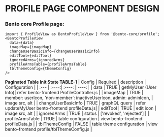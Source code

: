 # PROFILE PAGE COMPONENT DESIGN

### Bento core Profile page:
```
import { ProfileView as BentoProfileView } from '@bento-core/profile';
<BentoProfileView
  data={data}
  imageMap={imageMap}
  changeUserBasicInfo={changeUserBasicInfo}
  editTool={editTool}
  ignoredArms={ignoredArms}
  profileArmsTable={profileArmsTable}
  tblThemeConfig={themeConfig}
/>
```

**Paginated Table Init State TABLE-1**
| Config | Required | description   | Configuration |
| :---        |    :----:|    :----:     |     ----: |
| data | TRUE |  getMyUser (User Info)| refer bento-frontend ProfileController.js |
| imageMap | TRUE | member: userIcon, 'non-member': inactiveUserIcon, admin: adminIcon, | image src, alt |
| changeUserBasicInfo | TRUE |   graphQL query |  refer updateMyUser bento-frontend profileData.js|
| editTool | TRUE |   edit icon | image src, alt |
| ignoredArms | TRUE | status | ['revoked', 'rejected'] |
| profileArmsTable | TRUE | table configuration | view bento-frontend profileData.js |
| tblThemeConfig | FALSE | table theme configuration | view bento-frontend profile/tblThemeConfig.js |



